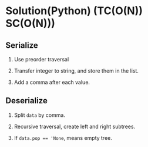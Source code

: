 # Solution(Python) (TC(O(N)) SC(O(N)))

## Serialize

1. Use preorder traversal

2. Transfer integer to string, and store them in the list.

3. Add a comma after each value.

## Deserialize

1. Split `data` by comma.

2. Recursive traversal, create left and right subtrees.

3. If `data.pop == 'None`, means empty tree.